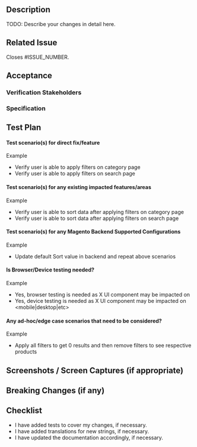 <!--
Before submitting this pull request, please make sure you have read our Contribution Guidelines and your PR meets our contribution standards:
https://github.com/magento/pwa-studio/blob/master/.github/CONTRIBUTING.md

Please fill out as much information as you can about your PR to help speed up the review process.
If your PR addresses an existing GitHub Issue, please refer to it in the title or Additional Information section to make the connection.

We may ask you for changes in your PR in order to meet the standards set in our Contribution Guidelines. PRs that do not comply with our guidelines may be closed at the maintainers' discretion.

Feel free to remove this section before creating this PR. Thank you for your contribution!
-->

## Description

TODO: Describe your changes in detail here.

## Related Issue

<!--- This project only accepts pull requests related to open issues -->
<!--- If suggesting a new feature or change, please discuss it in an issue first -->
<!--- If fixing a bug, there should be an issue describing it with steps to reproduce -->
<!--- Please link to the issue here by replacing ISSUE_NUMBER with your actual issue number. -->
<!--- Using the above wording causes Github to automatically close the issue on merge. -->

Closes #ISSUE_NUMBER.

## Acceptance

<!-- The people and processes this pull request needs before it is merged. -->
<!-- These fields are not required when opening the pull request, but they -->
<!-- should be populated after code review. -->

### Verification Stakeholders

<!-- People who must verify that this solves the attached issue. -->

### Specification

<!-- Changes to `upward-spec` and/or `upward-js` packages must be reviewed -->
<!-- by `UPWARD-PHP` maintainers to ensure continued compatibility -->

## Test Plan

<!-- During code review and QA we will try to ensure there are no bugs introduced by this change -->
<!-- So, we request that you add a detailed test plan on what needs to be checked before this PR gets merged -->
<!-- Feel free to update this after submitting the PR as you discover new scenarios -->
<!-- As part of review/QA we may also add or update the test plan if necessary-->

#### Test scenario(s) for direct fix/feature
Example
-   Verify user is able to apply filters on category page
-   Verify user is able to apply filters on search page

#### Test scenario(s) for any existing impacted features/areas
Example
-   Verify user is able to sort data after applying filters on category page
-   Verify user is able to sort data after applying filters on search page

#### Test scenario(s) for any Magento Backend Supported Configurations
Example
- Update default Sort value in backend and repeat above scenarios

#### Is Browser/Device testing needed?
Example
- Yes, browser testing is needed as X UI component may be impacted on <browser>
- Yes, device testing is needed as X UI component may be impacted on <mobile|desktop|etc>

#### Any ad-hoc/edge case scenarios that need to be considered?
Example
- Apply all filters to get 0 results and then remove filters to see respective products 

## Screenshots / Screen Captures (if appropriate)

## Breaking Changes (if any)

<!-- If there are any breaking changes in this PR, please describe them here-->
<!-- For example: -->
<!-- * Removed Foo prop fro component Bar -->

## Checklist

<!--- Go over all the following points, and make sure you've done anything necessary -->

-   I have added tests to cover my changes, if necessary.
-   I have added translations for new strings, if necessary.
-   I have updated the documentation accordingly, if necessary.
